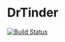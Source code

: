 # DrTinder

[![Build Status](https://travis-ci.org/Xero-Hige/DrTinder.svg?branch=master)](https://travis-ci.org/Xero-Hige/DrTinder)
